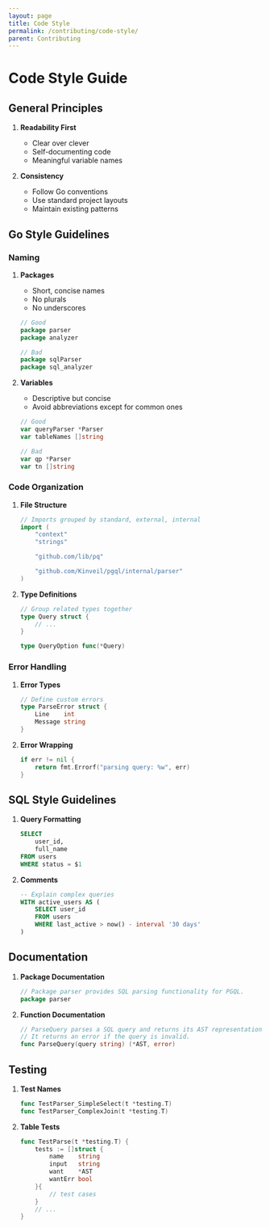 ```yaml
---
layout: page
title: Code Style
permalink: /contributing/code-style/
parent: Contributing
---
```


# Code Style Guide

## General Principles

1. **Readability First**

   - Clear over clever
   - Self-documenting code
   - Meaningful variable names

2. **Consistency**
   - Follow Go conventions
   - Use standard project layouts
   - Maintain existing patterns

## Go Style Guidelines

### Naming

1. **Packages**

   - Short, concise names
   - No plurals
   - No underscores

   ```go
   // Good
   package parser
   package analyzer

   // Bad
   package sqlParser
   package sql_analyzer
   ```

2. **Variables**

   - Descriptive but concise
   - Avoid abbreviations except for common ones

   ```go
   // Good
   var queryParser *Parser
   var tableNames []string

   // Bad
   var qp *Parser
   var tn []string
   ```

### Code Organization

1. **File Structure**

   ```go
   // Imports grouped by standard, external, internal
   import (
       "context"
       "strings"

       "github.com/lib/pq"

       "github.com/Kinveil/pgql/internal/parser"
   )
   ```

2. **Type Definitions**

   ```go
   // Group related types together
   type Query struct {
       // ...
   }

   type QueryOption func(*Query)
   ```

### Error Handling

1. **Error Types**

   ```go
   // Define custom errors
   type ParseError struct {
       Line    int
       Message string
   }
   ```

2. **Error Wrapping**
   ```go
   if err != nil {
       return fmt.Errorf("parsing query: %w", err)
   }
   ```

## SQL Style Guidelines

1. **Query Formatting**

   ```sql
   SELECT
       user_id,
       full_name
   FROM users
   WHERE status = $1
   ```

2. **Comments**
   ```sql
   -- Explain complex queries
   WITH active_users AS (
       SELECT user_id
       FROM users
       WHERE last_active > now() - interval '30 days'
   )
   ```

## Documentation

1. **Package Documentation**

   ```go
   // Package parser provides SQL parsing functionality for PGQL.
   package parser
   ```

2. **Function Documentation**
   ```go
   // ParseQuery parses a SQL query and returns its AST representation.
   // It returns an error if the query is invalid.
   func ParseQuery(query string) (*AST, error)
   ```

## Testing

1. **Test Names**

   ```go
   func TestParser_SimpleSelect(t *testing.T)
   func TestParser_ComplexJoin(t *testing.T)
   ```

2. **Table Tests**
   ```go
   func TestParse(t *testing.T) {
       tests := []struct {
           name    string
           input   string
           want    *AST
           wantErr bool
       }{
           // test cases
       }
       // ...
   }
   ```
